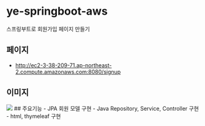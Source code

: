 # ye-springboot-aws
스프링부트로 회원가입 페이지 만들기
## 페이지
- http://ec2-3-38-209-71.ap-northeast-2.compute.amazonaws.com:8080/signup
## 이미지
<img src="https://github.com/YOUNGEUN100/ye-springboot-aws/assets/121986519/561c0aca-bca1-4f87-9950-865f56784d7c)https://github.com/YOUNGEUN100/ye-springboot-aws/assets/121986519/561c0aca-bca1-4f87-9950-865f56784d7c">
## 주요기능
- JPA 회원 모델 구현
- Java Repository, Service, Controller 구현
- html, thymeleaf 구현





